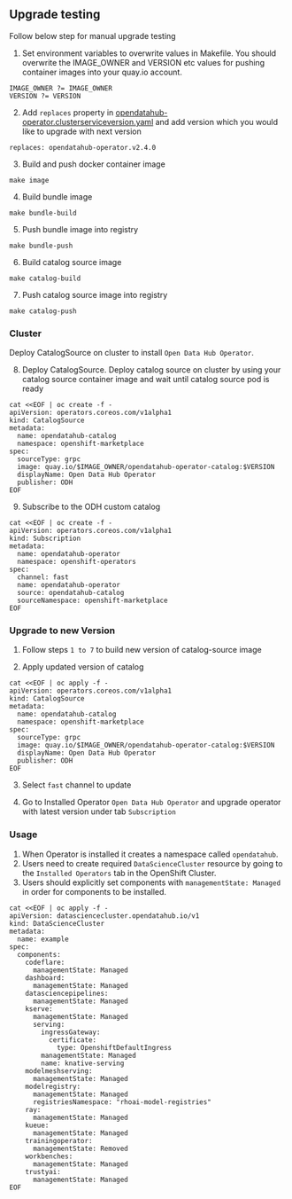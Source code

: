 ## Upgrade testing 
Follow below step for manual upgrade testing 

1. Set environment variables to overwrite values in Makefile. You should overwrite the IMAGE_OWNER and VERSION etc values for pushing container images into your quay.io account.

```
IMAGE_OWNER ?= IMAGE_OWNER
VERSION ?= VERSION
```

2. Add `replaces` property in [opendatahub-operator.clusterserviceversion.yaml](https://github.com/opendatahub-io/opendatahub-operator/blob/114a137d6289c748d421e7560f6f4fdf925e1b1f/config/manifests/bases/opendatahub-operator.clusterserviceversion.yaml) and add version which you would like to upgrade with next version

```
replaces: opendatahub-operator.v2.4.0
```

3. Build and push docker container image

```
make image
```

4. Build bundle image 

```
make bundle-build
```

5. Push bundle image into registry

```
make bundle-push
```

6. Build catalog source image 

```
make catalog-build
```

7. Push catalog source image into registry

```
make catalog-push
```
### Cluster
Deploy CatalogSource on cluster to install `Open Data Hub Operator`.


8. Deploy CatalogSource. Deploy catalog source on cluster by using your catalog source container image and wait until catalog source pod is ready

```console
cat <<EOF | oc create -f -
apiVersion: operators.coreos.com/v1alpha1
kind: CatalogSource
metadata:
  name: opendatahub-catalog
  namespace: openshift-marketplace
spec:
  sourceType: grpc
  image: quay.io/$IMAGE_OWNER/opendatahub-operator-catalog:$VERSION
  displayName: Open Data Hub Operator
  publisher: ODH
EOF
```

9. Subscribe to the ODH custom catalog

```console
cat <<EOF | oc create -f -
apiVersion: operators.coreos.com/v1alpha1
kind: Subscription
metadata:
  name: opendatahub-operator
  namespace: openshift-operators
spec:
  channel: fast
  name: opendatahub-operator
  source: opendatahub-catalog
  sourceNamespace: openshift-marketplace
EOF
```

### Upgrade to new Version

1. Follow steps `1 to 7` to build new version of catalog-source image

2. Apply updated version of catalog

```console
cat <<EOF | oc apply -f -
apiVersion: operators.coreos.com/v1alpha1
kind: CatalogSource
metadata:
  name: opendatahub-catalog
  namespace: openshift-marketplace
spec:
  sourceType: grpc
  image: quay.io/$IMAGE_OWNER/opendatahub-operator-catalog:$VERSION
  displayName: Open Data Hub Operator
  publisher: ODH
EOF
```

3. Select `fast` channel to update

4. Go to Installed Operator `Open Data Hub Operator` and upgrade operator with latest version under tab `Subscription`

### Usage

1. When Operator is installed it creates a namespace called `opendatahub`.
2. Users need to create required `DataScienceCluster` resource by going to the `Installed Operators` tab in the OpenShift Cluster.
3. Users should explicitly set components with `managementState: Managed` in order for components to be installed.

```console
cat <<EOF | oc apply -f -
apiVersion: datasciencecluster.opendatahub.io/v1
kind: DataScienceCluster
metadata:
  name: example
spec:
  components:
    codeflare:
      managementState: Managed
    dashboard:
      managementState: Managed
    datasciencepipelines:
      managementState: Managed
    kserve:
      managementState: Managed
      serving:
        ingressGateway:
          certificate:
            type: OpenshiftDefaultIngress
        managementState: Managed
        name: knative-serving
    modelmeshserving:
      managementState: Managed
    modelregistry:
      managementState: Managed
      registriesNamespace: "rhoai-model-registries"
    ray:
      managementState: Managed
    kueue:
      managementState: Managed
    trainingoperator:
      managementState: Removed
    workbenches:
      managementState: Managed
    trustyai:
      managementState: Managed
EOF
```
